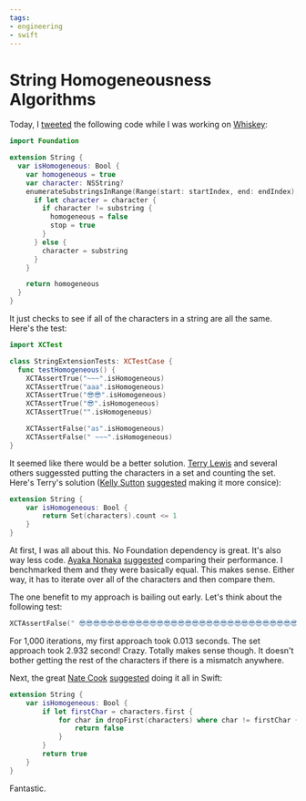```yaml
---
tags:
- engineering
- swift
---
```


# String Homogeneousness Algorithms

Today, I [tweeted](https://twitter.com/soffes/status/614877572388630528) the following code while I was working on [Whiskey](http://usewhiskey.com):

```swift
import Foundation

extension String {
  var isHomogeneous: Bool {
    var homogeneous = true
    var character: NSString?
    enumerateSubstringsInRange(Range(start: startIndex, end: endIndex), options: [.ByComposedCharacterSequences]) { substring, _, _, stop in
      if let character = character {
        if character != substring {
          homogeneous = false
          stop = true
        }
      } else {
        character = substring
      }
    }

    return homogeneous
  }
}
```

It just checks to see if all of the characters in a string are all the same. Here's the test:

```swift
import XCTest

class StringExtensionTests: XCTestCase {
  func testHomogeneous() {
    XCTAssertTrue("~~~".isHomogeneous)
    XCTAssertTrue("aaa".isHomogeneous)
    XCTAssertTrue("😎😎".isHomogeneous)
    XCTAssertTrue("😎".isHomogeneous)
    XCTAssertTrue("".isHomogeneous)

    XCTAssertFalse("as".isHomogeneous)
    XCTAssertFalse(" ~~~".isHomogeneous)
}
```

It seemed like there would be a better solution. [Terry Lewis](https://twitter.com/TLewisII) and several others suggessted putting the characters in a set and counting the set. Here's Terry's solution ([Kelly Sutton](https://twitter.com/kellysutton) [suggested](https://twitter.com/KellySutton/status/614882186542452736) making it more consice):

```swift
extension String {
    var isHomogeneous: Bool {
        return Set(characters).count <= 1
    }
}
```

At first, I was all about this. No Foundation dependency is great. It's also way less code. [Ayaka Nonaka](https://twitter.com/ayanonagon) [suggested](https://twitter.com/ayanonagon/status/614880711820992512) comparing their performance. I benchmarked them and they were basically equal. This makes sense. Either way, it has to iterate over all of the characters and then compare them.

The one benefit to my approach is bailing out early. Let's think about the following test:

```swift
XCTAssertFalse(" 😎😎😎😎😎😎😎😎😎😎😎😎😎😎😎😎😎😎😎😎😎😎😎😎😎😎😎😎😎😎😎😎😎😎😎😎😎😎😎😎😎😎😎😎😎😎😎😎😎😎😎😎😎😎😎😎😎😎😎😎😎😎😎😎😎😎😎😎😎😎😎😎😎😎😎😎😎😎😎😎😎😎😎😎😎😎😎😎😎😎😎😎😎😎😎😎😎😎😎😎😎😎😎😎😎😎😎😎😎😎😎😎😎😎😎😎😎😎😎😎😎😎😎😎😎😎😎😎😎😎😎😎😎😎😎😎😎😎😎😎😎😎😎😎😎😎😎😎😎😎😎😎😎😎😎😎😎😎😎😎😎😎😎😎😎😎😎😎😎😎😎😎😎😎😎😎😎😎😎😎😎😎😎😎😎😎😎😎😎😎😎😎😎😎😎😎😎😎😎😎😎😎😎😎😎😎😎😎😎😎😎😎😎😎😎😎😎😎😎😎😎😎😎😎😎😎😎😎😎😎😎😎😎😎😎😎😎😎😎😎😎😎😎😎😎😎😎😎😎😎😎😎😎😎😎😎😎😎😎😎😎😎😎😎😎😎😎😎😎😎😎😎😎😎😎😎😎😎😎😎😎😎😎😎😎😎😎😎😎😎😎😎😎😎😎😎😎😎😎😎😎😎😎😎😎😎😎😎😎😎😎😎😎😎😎😎😎😎😎😎😎😎😎😎😎😎😎😎😎😎😎😎😎😎😎😎😎😎😎😎😎😎😎😎😎😎😎😎😎😎😎😎😎😎😎😎😎😎😎😎😎😎😎😎😎😎😎😎😎😎😎😎😎😎😎😎😎😎😎😎😎😎😎😎😎😎😎😎😎😎😎😎😎😎😎😎😎😎😎😎😎😎😎😎😎😎😎😎😎😎😎😎😎😎😎😎😎😎😎😎😎😎😎😎😎😎😎😎😎😎😎😎😎😎😎😎😎😎😎😎😎😎😎😎😎😎😎😎😎😎😎😎😎😎😎😎😎😎😎😎😎😎😎😎😎😎😎😎😎😎😎😎😎😎😎😎😎😎😎😎😎😎😎😎😎😎😎😎😎😎😎😎😎😎😎😎😎😎😎😎😎😎😎😎😎😎😎😎😎😎😎😎😎😎😎😎😎😎😎😎😎😎😎😎😎😎😎😎😎😎😎😎😎😎😎😎😎😎😎😎😎😎😎😎😎😎😎😎😎😎😎😎😎😎😎😎😎😎😎😎😎😎😎😎😎😎😎😎😎😎😎😎😎😎😎😎😎😎😎😎😎😎😎😎😎😎😎😎😎😎😎😎😎😎😎😎 ".isHomogeneous)
```

For 1,000 iterations, my first approach took 0.013 seconds. The set approach took 2.932 second! Crazy. Totally makes sense though. It doesn't bother getting the rest of the characters if there is a mismatch anywhere.

Next, the great [Nate Cook](https://twitter.com/nnnnnnnn) [suggested](https://twitter.com/nnnnnnnn/status/614893914474967040) doing it all in Swift:

```swift
extension String {
    var isHomogeneous: Bool {
        if let firstChar = characters.first {
            for char in dropFirst(characters) where char != firstChar {
                return false
            }
        }
        return true
    }
}
```

Fantastic.
